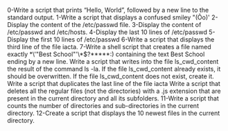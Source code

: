 0-Write a script that prints “Hello, World”, followed by a new line to the standard output.
1-Write a script that displays a confused smiley "(Ôo)'
2-Display the content of the /etc/passwd file.
3-Display the content of /etc/passwd and /etc/hosts.
4-Display the last 10 lines of /etc/passwd
5-Display the first 10 lines of /etc/passwd
6-Write a script that displays the third line of the file iacta.
7-Write a shell script that creates a file named exactly \*\\'"Best School"\'\\*$\?\*\*\*\*\*:) containing the text Best School ending by a new line.
Write a script that writes into the file ls_cwd_content the result of the command ls -la. If the file ls_cwd_content already exists, it should be overwritten. If the file ls_cwd_content does not exist, create it.
Write a script that duplicates the last line of the file iacta
Write a script that deletes all the regular files (not the directories) with a .js extension that are present in the current directory and all its subfolders.
11-Write a script that counts the number of directories and sub-directories in the current directory.
12-Create a script that displays the 10 newest files in the current directory.
